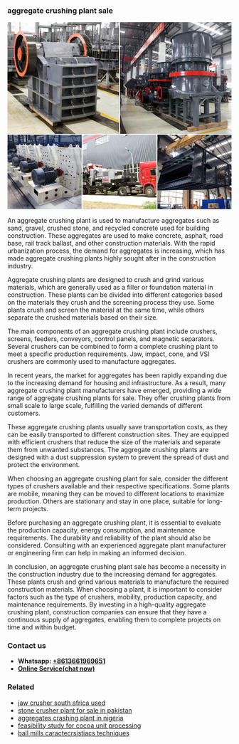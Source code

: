 <h3>aggregate crushing plant sale</h3><img src='1708309100.jpg' alt=''><p>An aggregate crushing plant is used to manufacture aggregates such as sand, gravel, crushed stone, and recycled concrete used for building construction. These aggregates are used to make concrete, asphalt, road base, rail track ballast, and other construction materials. With the rapid urbanization process, the demand for aggregates is increasing, which has made aggregate crushing plants highly sought after in the construction industry.</p><p>Aggregate crushing plants are designed to crush and grind various materials, which are generally used as a filler or foundation material in construction. These plants can be divided into different categories based on the materials they crush and the screening process they use. Some plants crush and screen the material at the same time, while others separate the crushed materials based on their size.</p><p>The main components of an aggregate crushing plant include crushers, screens, feeders, conveyors, control panels, and magnetic separators. Several crushers can be combined to form a complete crushing plant to meet a specific production requirements. Jaw, impact, cone, and VSI crushers are commonly used to manufacture aggregates.</p><p>In recent years, the market for aggregates has been rapidly expanding due to the increasing demand for housing and infrastructure. As a result, many aggregate crushing plant manufacturers have emerged, providing a wide range of aggregate crushing plants for sale. They offer crushing plants from small scale to large scale, fulfilling the varied demands of different customers.</p><p>These aggregate crushing plants usually save transportation costs, as they can be easily transported to different construction sites. They are equipped with efficient crushers that reduce the size of the materials and separate them from unwanted substances. The aggregate crushing plants are designed with a dust suppression system to prevent the spread of dust and protect the environment.</p><p>When choosing an aggregate crushing plant for sale, consider the different types of crushers available and their respective specifications. Some plants are mobile, meaning they can be moved to different locations to maximize production. Others are stationary and stay in one place, suitable for long-term projects.</p><p>Before purchasing an aggregate crushing plant, it is essential to evaluate the production capacity, energy consumption, and maintenance requirements. The durability and reliability of the plant should also be considered. Consulting with an experienced aggregate plant manufacturer or engineering firm can help in making an informed decision.</p><p>In conclusion, an aggregate crushing plant sale has become a necessity in the construction industry due to the increasing demand for aggregates. These plants crush and grind various materials to manufacture the required construction materials. When choosing a plant, it is important to consider factors such as the type of crushers, mobility, production capacity, and maintenance requirements. By investing in a high-quality aggregate crushing plant, construction companies can ensure that they have a continuous supply of aggregates, enabling them to complete projects on time and within budget.</p><h3>Contact us</h3><ul><li><strong>Whatsapp:&nbsp;<a href="https://wa.me/8613661969651">+8613661969651</a></strong></li><li><a href="https://swt.shibang-china.com/?git&amp;zhl&amp;aggregate crushing plant sale"><strong>Online Service(chat now)</strong></a></li></ul><h3>Related</h3><ul><li><a href='jaw crusher south africa used.md'>jaw crusher south africa used</a></li><li><a href='stone crusher plant for sale in pakistan.md'>stone crusher plant for sale in pakistan</a></li><li><a href='aggregates crashing plant in nigeria.md'>aggregates crashing plant in nigeria</a></li><li><a href='feasibility study for cocoa unit processing.md'>feasibility study for cocoa unit processing</a></li><li><a href='ball mills caractecrsistiacs techniques.md'>ball mills caractecrsistiacs techniques</a></li></ul>